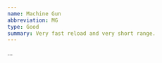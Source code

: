 ```yaml
---
name: Machine Gun
abbreviation: MG
type: Good
summary: Very fast reload and very short range.
---
```


...
